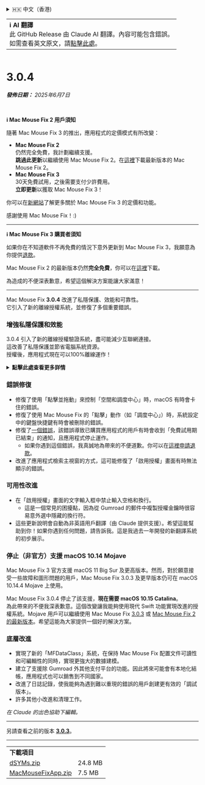 <details>
<summary>🇭🇰 中文（香港)</summary>

[🇬🇧 English (GitHub Release)](https://github.com/noah-nuebling/mac-mouse-fix/releases/tag/3.0.4)\
[🇩🇪 Deutsch](https://redirect.macmousefix.com/?target=mmf-release&tag=3.0.4&locale=de)\
[🇻🇳 Tiếng Việt](https://redirect.macmousefix.com/?target=mmf-release&tag=3.0.4&locale=vi)\
[🇨🇳 中文 (简体)](https://redirect.macmousefix.com/?target=mmf-release&tag=3.0.4&locale=zh-Hans)\
[🇨🇳 中文 (繁體)](https://redirect.macmousefix.com/?target=mmf-release&tag=3.0.4&locale=zh-Hant)\
**🇭🇰 中文（香港)**\
[🇰🇷 한국어](https://redirect.macmousefix.com/?target=mmf-release&tag=3.0.4&locale=ko)\
[Help translate Mac Mouse Fix to different languages!](https://github.com/noah-nuebling/mac-mouse-fix/discussions/731)
</details>
<table align=><td>
<b>ℹ️ AI 翻譯</b><br>
此 GitHub Release 由 Claude AI 翻譯。內容可能包含錯誤。<br>
如需查看英文原文，請<a href="https://github.com/noah-nuebling/mac-mouse-fix/releases/tag/3.0.4">點擊此處</a>。
</td></table>

<table></table>

# 3.0.4
***發佈日期：** 2025年6月7日*

<br>

**ℹ️ Mac Mouse Fix 2 用戶須知**

隨著 Mac Mouse Fix 3 的推出，應用程式的定價模式有所改變：

- **Mac Mouse Fix 2**\
仍然完全免費，我計劃繼續支援。\
**跳過此更新**以繼續使用 Mac Mouse Fix 2。在[這裡](https://redirect.macmousefix.com/?target=mmf2-latest&locale=zh-HK)下載最新版本的 Mac Mouse Fix 2。
- **Mac Mouse Fix 3**\
30天免費試用，之後需要支付少許費用。\
**立即更新**以獲取 Mac Mouse Fix 3！

你可以在[新網站](https://macmousefix.com/)了解更多關於 Mac Mouse Fix 3 的定價和功能。

感謝使用 Mac Mouse Fix！:)

---

**ℹ️ Mac Mouse Fix 3 購買者須知**

如果你在不知道軟件不再免費的情況下意外更新到 Mac Mouse Fix 3，我願意為你提供[退款](https://redirect.macmousefix.com/?target=mmf-apply-for-refund&locale=zh-HK)。

Mac Mouse Fix 2 的最新版本仍然**完全免費**，你可以在[這裡](https://redirect.macmousefix.com/?target=mmf2-latest&locale=zh-HK)下載。

為造成的不便深表歉意，希望這個解決方案能讓大家滿意！

---

Mac Mouse Fix **3.0.4** 改進了私隱保護、效能和可靠性。\
它引入了新的離線授權系統，並修復了多個重要錯誤。

### 增強私隱保護和效能

3.0.4 引入了新的離線授權驗證系統，盡可能減少互聯網連接。\
這改善了私隱保護並節省電腦系統資源。\
授權後，應用程式現在可以100%離線運作！

<details>
<summary><b>點擊此處查看更多詳情</b></summary>
之前的版本在每次啟動時都會在線驗證授權，這可能允許第三方伺服器（GitHub 和 Gumroad）存儲連接記錄。新系統消除了不必要的連接 – 在初次授權啟用後，只有在本地授權數據損壞時才會連接互聯網。
<br><br>
雖然我本人從未記錄任何用戶行為，但之前的系統理論上允許第三方伺服器記錄 IP 地址和連接時間。Gumroad 還可能記錄你的授權金鑰，並可能將其與你購買 Mac Mouse Fix 時他們記錄的任何個人信息關聯起來。
<br><br>
在建立原始授權系統時我並未考慮這些細微的私隱問題，但現在，Mac Mouse Fix 已經盡可能做到私密且無需互聯網連接！
<br><br>
另請參閱 <a href=https://gumroad.com/privacy>Gumroad 的私隱政策</a>和我的這個 <a href=https://github.com/noah-nuebling/mac-mouse-fix/issues/976#issuecomment-2140955801>GitHub 評論</a>。

</details>

### 錯誤修復

- 修復了使用「點擊並拖動」來控制「空間和調度中心」時，macOS 有時會卡住的錯誤。
- 修復了使用 Mac Mouse Fix 的「點擊」動作（如「調度中心」）時，系統設定中的鍵盤快捷鍵有時會被刪除的錯誤。
- 修復了[一個錯誤](https://github.com/noah-nuebling/mac-mouse-fix/issues?q=state%3Aopen%20label%3A%22%27Free%20days%20are%20over%27%20bug%22)，該錯誤導致已購買應用程式的用戶有時會收到「免費試用期已結束」的通知，且應用程式停止運作。
    - 如果你遇到這個錯誤，我真誠地為帶來的不便道歉。你可以在[這裡申請退款](https://redirect.macmousefix.com/?message=&target=mmf-apply-for-refund&locale=zh-HK)。
- 改進了應用程式檢索主視窗的方式，這可能修復了「啟用授權」畫面有時無法顯示的錯誤。

### 可用性改進

- 在「啟用授權」畫面的文字輸入框中禁止輸入空格和換行。
    - 這是一個常見的困擾點，因為從 Gumroad 的郵件中複製授權金鑰時很容易意外選中隱藏的換行符。
- 這些更新說明會自動為非英語用戶翻譯（由 Claude 提供支援）。希望這能幫助到你！如果你遇到任何問題，請告訴我。這是我過去一年開發的新翻譯系統的初步展示。

### 停止（非官方）支援 macOS 10.14 Mojave

Mac Mouse Fix 3 官方支援 macOS 11 Big Sur 及更高版本。然而，對於願意接受一些故障和圖形問題的用戶，Mac Mouse Fix 3.0.3 及更早版本仍可在 macOS 10.14.4 Mojave 上使用。

Mac Mouse Fix 3.0.4 停止了該支援，**現在需要 macOS 10.15 Catalina**。\
為此帶來的不便我深表歉意。這個改變讓我能夠使用現代 Swift 功能實現改進的授權系統。Mojave 用戶可以繼續使用 Mac Mouse Fix [3.0.3](https://redirect.macmousefix.com/?target=mmf-release&tag=3.0.3&locale=zh-HK) 或 [Mac Mouse Fix 2 的最新版本](https://redirect.macmousefix.com/?target=mmf2-latest&locale=zh-HK)。希望這能為大家提供一個好的解決方案。

### 底層改進

- 實現了新的「MFDataClass」系統，在保持 Mac Mouse Fix 配置文件可讀性和可編輯性的同時，實現更強大的數據建模。
- 建立了支援除 Gumroad 外其他支付平台的功能。因此將來可能會有本地化結帳，應用程式也可以銷售到不同國家。
- 改進了日誌記錄，使我能夠為遇到難以重現的錯誤的用戶創建更有效的「調試版本」。
- 許多其他小改進和清理工作。

*在 Claude 的出色協助下編輯。*

---

另請查看之前的版本 [**3.0.3**](https://redirect.macmousefix.com/?target=mmf-release&tag=3.0.3&locale=zh-HK)。

---

<table align="start">
<tr>
    <td colspan=2>
        <b>下載項目</b>
    </td>
</tr>
<tr>
    <td><a href="https://github.com/noah-nuebling/mac-mouse-fix/releases/download/3.0.4/dSYMs.zip">dSYMs.zip</a></td>
    <td>24.8 MB</td>
</tr>
<tr>
    <td><a href="https://github.com/noah-nuebling/mac-mouse-fix/releases/download/3.0.4/MacMouseFixApp.zip">MacMouseFixApp.zip</a></td>
    <td>7.5 MB</td>
</tr>
</table>